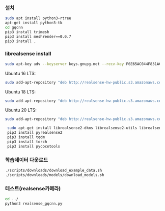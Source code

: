 ### 설치

```bash
sudo apt install python3-rtree
apt-get install python3-tk
cd gqcnn
pip3 install trimesh
pip3 install meshrender==0.0.7
pip3 install .
```
### librealsense install
```bash
sudo apt-key adv --keyserver keys.gnupg.net --recv-key F6E65AC044F831AC80A06380C8B3A55A6F3EFCDE || sudo apt-key adv --keyserver hkp://keyserver.ubuntu.com:80 --recv-key F6E65AC044F831AC80A06380C8B3A55A6F3EFCDE
```
Ubuntu 16 LTS:
```bash
sudo add-apt-repository "deb http://realsense-hw-public.s3.amazonaws.com/Debian/apt-repo xenial main" -u
```
Ubuntu 18 LTS:
```bash
sudo add-apt-repository "deb http://realsense-hw-public.s3.amazonaws.com/Debian/apt-repo bionic main" -u
```
Ubuntu 20 LTS:
```bash
sudo add-apt-repository "deb http://realsense-hw-public.s3.amazonaws.com/Debian/apt-repo focal main" -u

```
```bash
 sudo apt-get install librealsense2-dkms librealsense2-utils librealsense2-dev librealsense2-dbg
 pip3 install pyrealsense2
 pip3 install tqdm
 pip3 install torch
 pip3 install pycocotools
```
### 학습데이터 다운로드
```bash
./scripts/downloads/download_example_data.sh
./scripts/downloads/models/download_models.sh
```
### 테스트(realsense카메라)
```bash
cd ../
python3 realsense_gqcnn.py
```
